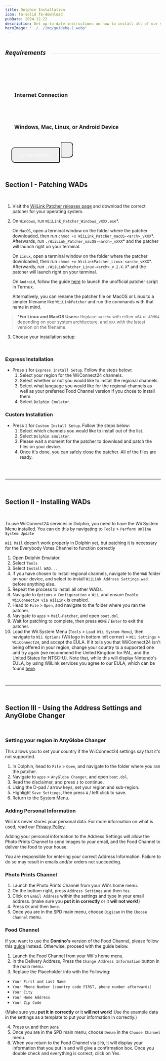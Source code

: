 ```yaml
---
title: Dolphin Installation
icon: fa-solid fa-download
pubDate: 2024-12-22
description: Get up-to-date instructions on how to install all of our services on Dolphin!
heroImage: "../../img/guidebg-1.webp"
---
```


<div style="display: flex; gap:8px; align-items: center;">
  <h5 style="font-family: system-ui; font-size:20px;">Requirements</h5>
  <hr style="flex-grow: 1; border: none; opacity:0.1; border-top: 2px solid var(--color); margin-left: 10px">
</div>
<div style="display:flex; gap:13px; margin-top:10px;background-color:var(--bg-color-tertiary); border:2px solid var(--border-color); align-items:center; justify-content:space-between; padding:35px 20px 30px 20px; border-radius:12px; flex-wrap:wrap; position:relative;"> <h4 style="font-size:17px; font-family:system-ui; padding:10px; border:0px solid #00000060; border-radius:8px;"><i class="fa-solid fa-globe"></i> Internet Connection</h4> <h4 style="font-size:17px; font-family:system-ui; padding:10px; border:0px solid #00000060; border-radius:8px;"><i class="fa-solid fa-desktop"></i> Windows, Mac, Linux, or Android Device</h4><div style="height:40px; border-radius:8px;  position:relative;">
<a href="https://github.com/WiiLink24/WiiLink24-Patcher/releases"><button type="button" style="height:50px; padding-left:28px; padding-right:28px; border-radius:12px 4px 4px 12px; color:white !important; transform:translate(0, -8px); font-family:system-ui;" class="btn1 btn btn-success"><i class="fa-solid fa-download"></i> WiiLink Patcher</button></a>
<a href="https://github.com/AyeItsHarry/WiiLinkPatcherAndroid#getting-started"><button type="button" style="height:50px; padding-left:18px; padding-right:18px; border-radius:4px 12px 12px 4px; color:white !important; transform:translate(0, -8px); font-family:system-ui;" class="btn1 btn btn-success"><i class="fa-brands fa-android"></i></button></a>
</div></div>
</br>

## Section I - Patching WADs

</br>

1. Visit the [WiiLink Patcher releases page](https://github.com/WiiLink24/WiiLink24-Patcher/releases) and download the correct patcher for your operating system.
2. On `Windows`, run `WiiLink_Patcher_Windows_vXXX.exe`\*. <br>

   On `MacOS`, open a terminal window on the folder where the patcher downloaded, then run `chmod +x WiiLink_Patcher_macOS-<arch>_vXXX`\*. Afterwards, run `./WiiLink_Patcher_macOS-<arch>_vXXX`\* and the patcher will launch right on your terminal.<br>

   On `Linux`, open a terminal window on the folder where the patcher downloaded, then run `chmod +x WiiLinkPatcher_Linux-<arch>_vXXX`\*. Afterwards, run `./WiiLinkPatcher_Linux-<arch>_v.2.X.X`\* and the patcher will launch right on your terminal.

   On `Android`, follow the guide [here](https://github.com/AyeItsHarry/WiiLinkPatcherAndroid#getting-started) to launch the unofficial patcher script in Termux.

   <l class="notice info">Alternatively, you can rename the patcher file on MacOS or Linux to a simpler filename like `WiiLinkPatcher` and run the commands with that name in mind.</l>

> \***For Linux and MacOS Users:** Replace `<arch>` with either `x64` or `ARM64` depending on your system architecture, and `XXX` with the latest version on the filename.

3. Choose your installation setup:

</br>

### Express Installation
   - Press `1` for `Express Install Setup`. Follow the steps below:
     1. Select your region for the WiiConnect24 channels.
     2. Select whether or not you would like to install the regional channels.
     3. Select what language you would like for the regional channels as well as your preferred Food Channel version if you chose to install them.
     4. Select `Dolphin Emulator`.

### Custom Installation
   - Press `2` for `Custom Install Setup`. Follow the steps below:
     1. Select which channels you would like to install out of the list.
     2. Select `Dolphin Emulator`.
     3. Please wait a moment for the patcher to download and patch the files on your device.
     4. Once it's done, you can safely close the patcher. All of the files are ready.

</br>

</br>
<hr style="border-top:2px solid var(--border-color);">
</br>

## Section II - Installing WADs

</br>

<l class="notice info">To use WiiConnect24 services in Dolphin, you need to have the Wii System Menu installed. You can do this by navigating to `Tools` > `Perform Online System Update`</l>

<l class="notice warning">`Wii Mail` doesn't work properly in Dolphin yet, but patching it is necessary for the Everybody Votes Channel to function correctly</l>

1. Open Dolphin Emulator.
2. Select `Tools`
3. Select `Install WAD...`
4. If you have chosen to install regional channels, navigate to the `WAD` folder on your device, and select to install `WiiLink Address Settings.wad` before anything else.
5. Repeat the process to install all other WADs.
6. Navigate to `Options` > `Configuration` > `Wii`, and ensure `Enable WiiConnect24 via WiiLink` is enabled.
7. Head to `File` > `Open`, and navigate to the folder where you ran the patcher.
8. Navigate to `apps` > `Mail-Patcher`, and open `boot.dol`.
9. Wait for patching to complete, then press `HOME` / `Enter` to exit the patcher.
10. Load the Wii System Menu (`Tools` > `Load Wii System Menu`), then navigate to `Wii Options` (Wii logo in bottom left corner) > `Wii Settings` > `WiiConnect24`, and accept the EULA. If it tells you that WiiConnect24 isn't being offered in your region, change your country to a supported one and try again (we recommend the United Kingdom for PAL, and the United States for NTSC-U). Note that, while this will display Nintendo's EULA, by using WiiLink services you agree to our EULA, which can be found [here](/eula).

</br>
<hr style="border-top:2px solid var(--border-color);">
</br>

## Section III - Using the Address Settings and AnyGlobe Changer

</br>

### Setting your region in AnyGlobe Changer
<l class="notice generic smallwidth">This allows you to set your country if the WiiConnect24 settings say that it's not supported.</l>
1. In Dolphin, head to `File` > `Open`, and navigate to the folder where you ran the patcher.
2. Navigate to `apps` > `AnyGlobe Changer`, and open `boot.dol`.
3. Read the disclaimer, and press `1` to continue.
4. Using the D-pad / arrow keys, set your region and sub-region.
5. Highlight `Save Settings`, then press `A` / left click to save.
6. Return to the System Menu.

### Adding Personal Information

<l class="notice generic smallwidth">WiiLink never stores your personal data. For more information on what is used, read our [Privacy Policy](/privacy-policy).</l>

<l class="notice info smallwidth">Adding your personal information to the Address Settings will allow the Photo Prints Channel to send images to your email, and the Food Channel to deliver the food to your house.</l>

<l class="notice warn smallwidth">You are responsible for entering your correct Address Information. Failure to do so may result in emails and/or orders not succeeding.</l>

### Photo Prints Channel

1. Launch the Photo Prints Channel from your Wii's home menu.
2. On the bottom right, press `Address Settings` and then `Yes`.
3. Click on `Email Address` within the settings and type in your email address. (make sure you **put it in correctly** or it **will not work!**)
4. Press `OK` and then `Done`.
5. Once you are in the SPD main menu, choose `Digicam` in the `Choose Channel` menu.

### Food Channel

<l class="notice warn smallwidth">If you want to use the **Domino's** version of the Food Channel, please follow this [guide](demae) instead. Otherwise, proceed with the guide below.</l>

1. Launch the Food Channel from your Wii's home menu.
2. In the Delivery Address, Press the `Change Address Information` button in the main menu.
3. Replace the Placeholder info with the Following:

- `Your First and Last Name`
- `Your Phone Number (country code FIRST, phone number afterwards)`
- `Your City`
- `Your Home Address`
- `Your Zip Code`

(Make sure you **put it in correctly** or it **will not work!** Use the example data in the settings as a template to put your information in correctly.)

4. Press `OK` and then `Done`
5. Once you are in the SPD main menu, choose `Demae` in the `Choose Channel` menu.
6. When you return to the Food Channel via `SPD`, it will display your information that you put in and will give a confirmation box. Once you double check and everything is correct, click on Yes.
